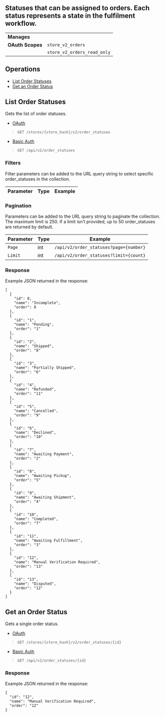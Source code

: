 ## Statuses that can be assigned to orders. Each status represents a state in the fulfilment workflow.

|||
|---|---|
| **Manages** |
| **OAuth Scopes** | `store_v2_orders`
||`store_v2_orders_read_only`



## Operations

*   [List Order Statuses](#list-order-statuses)
*   [Get an Order Status](#get-an-order-status)

## List Order Statuses

Gets the list of order statuses.

*   [OAuth](#list-order-statuses-oauth)
>`GET /stores/{store_hash}/v2/order_statuses`
*   [Basic Auth](#list-order-statuses-basic)
>`GET /api/v2/order_statuses`

### Filters

Filter parameters can be added to the URL query string to select specific order_statuses in the collection.

| Parameter | Type | Example |
| --- | --- | --- |

### Pagination

Parameters can be added to the URL query string to paginate the collection. The maximum limit is 250. If a limit isn’t provided, up to 50 order_statuses are returned by default.

| Parameter | Type | Example |
| --- | --- | --- |
| `Page` | int | `/api/v2/order_statuses?page={number}` |
| `Limit` | int | `/api/v2/order_statuses?limit={count}` |

### Response

Example JSON returned in the response:

```
[
  {
    "id": 0,
    "name": "Incomplete",
    "order": 0
  },
  {
    "id": "1",
    "name": "Pending",
    "order": "1"
  },
  {
    "id": "2",
    "name": "Shipped",
    "order": "8"
  },
  {
    "id": "3",
    "name": "Partially Shipped",
    "order": "6"
  },
  {
    "id": "4",
    "name": "Refunded",
    "order": "11"
  },
  {
    "id": "5",
    "name": "Cancelled",
    "order": "9"
  },
  {
    "id": "6",
    "name": "Declined",
    "order": "10"
  },
  {
    "id": "7",
    "name": "Awaiting Payment",
    "order": "2"
  },
  {
    "id": "8",
    "name": "Awaiting Pickup",
    "order": "5"
  },
  {
    "id": "9",
    "name": "Awaiting Shipment",
    "order": "4"
  },
  {
    "id": "10",
    "name": "Completed",
    "order": "7"
  },
  {
    "id": "11",
    "name": "Awaiting Fulfillment",
    "order": "3"
  },
  {
    "id": "12",
    "name": "Manual Verification Required",
    "order": "13"
  },
  {
    "id": "13",
    "name": "Disputed",
    "order": "12"
  }
]
```

## Get an Order Status

Gets a single order status.

*   [OAuth](#get-an-order-status-oauth)
>`GET /stores/{store_hash}/v2/order_statuses/{id}`
*   [Basic Auth](#get-an-order-status-basic)
>`GET /api/v2/order_statuses/{id}`

### Response

Example JSON returned in the response:

```
{
  "id": "12",
  "name": "Manual Verification Required",
  "order": "12"
}
```

